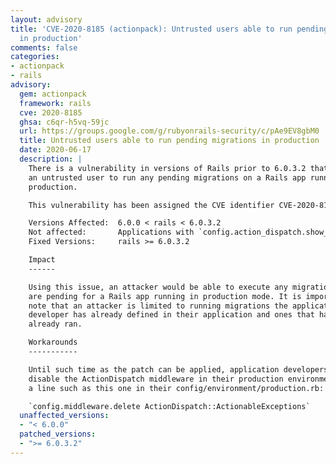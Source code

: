 ```yaml
---
layout: advisory
title: 'CVE-2020-8185 (actionpack): Untrusted users able to run pending migrations
  in production'
comments: false
categories:
- actionpack
- rails
advisory:
  gem: actionpack
  framework: rails
  cve: 2020-8185
  ghsa: c6qr-h5vq-59jc
  url: https://groups.google.com/g/rubyonrails-security/c/pAe9EV8gbM0
  title: Untrusted users able to run pending migrations in production
  date: 2020-06-17
  description: |
    There is a vulnerability in versions of Rails prior to 6.0.3.2 that allowed
    an untrusted user to run any pending migrations on a Rails app running in
    production.

    This vulnerability has been assigned the CVE identifier CVE-2020-8185.

    Versions Affected:  6.0.0 < rails < 6.0.3.2
    Not affected:       Applications with `config.action_dispatch.show_exceptions = false` (this is not a default setting in production)
    Fixed Versions:     rails >= 6.0.3.2

    Impact
    ------

    Using this issue, an attacker would be able to execute any migrations that
    are pending for a Rails app running in production mode. It is important to
    note that an attacker is limited to running migrations the application
    developer has already defined in their application and ones that have not
    already ran.

    Workarounds
    -----------

    Until such time as the patch can be applied, application developers should
    disable the ActionDispatch middleware in their production environment via
    a line such as this one in their config/environment/production.rb:

    `config.middleware.delete ActionDispatch::ActionableExceptions`
  unaffected_versions:
  - "< 6.0.0"
  patched_versions:
  - ">= 6.0.3.2"
---
```

